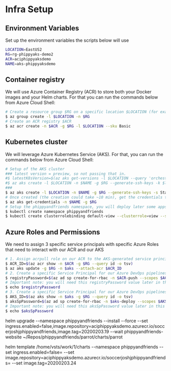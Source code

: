 # Infra Setup

## Environment Variables

Set up the environment variables the scripts below will use

```bash
LOCATION=EastUS2
RG=rg-phippyaks-demo2
ACR=aciphippyaksdemo
NAME=aks-phippyaksdemo
```

## Container registry

We will use Azure Container Registry (ACR) to store both your Docker images and your Helm charts. For that you can run the commands below from Azure Cloud Shell:

```bash
# Create a resource group $RG on a specific location $LOCATION (for example eastus) which will contain the Azure services we need 
$ az group create -l $LOCATION -n $RG
# Create an ACR registry $ACR
$ az acr create -n $ACR -g $RG -l $LOCATION --sku Basic
```

## Kubernetes cluster

We will leverage Azure Kubernetes Service (AKS). For that, you can run the commands below from Azure Cloud Shell:

```bash
# Setup of the AKS cluster
### latest version = preview, so not passing that in.
#$ latestK8sVersion=$(az aks get-versions -l $LOCATION --query 'orchestrators[-1].orchestratorVersion' -o tsv)
#$ az aks create -l $LOCATION -n $NAME -g $RG --generate-ssh-keys -k $latestK8sVersion -s Standard_B2s
###
$ az aks create -l $LOCATION -n $NAME -g $RG --generate-ssh-keys -s Standard_B2s
# Once created (the creation could take ~10 min), get the credentials to interact with your AKS cluster
$ az aks get-credentials -n $NAME -g $RG
# Setup the phippyandfriends namespace, you will deploy later some apps into it
$ kubectl create namespace phippyandfriends
$ kubectl create clusterrolebinding default-view --clusterrole=view --serviceaccount=phippyandfriends:default
```

## Azure Roles and Permissions

We need to assign 3 specific service principals with specific Azure Roles that need to interact with our ACR and our AKS

``` bash
# 1. Assign acrpull role on our ACR to the AKS-generated service principal, the AKS cluster will then be able to pull images from our ACR
$ ACR_ID=$(az acr show -n $ACR -g $RG --query id -o tsv)
$ az aks update -g $RG -n $aks --attach-acr $ACR_ID
# 2. Create a specific Service Principal for our Azure DevOps pipelines to be able to push and pull images and charts of our ACR
$ registryPassword=$(az ad sp create-for-rbac -n $ACR-push --scopes $ACR_ID --role acrpush --query password -o tsv)
# Important note: you will need this registryPassword value later in this blog article in the Create a Build pipeline and Create a Release pipeline sections
$ echo $registryPassword
# 3. Create a specific Service Principal for our Azure DevOps pipelines to be able to deploy our application in our AKS
$ AKS_ID=$(az aks show -n $aks -g $RG --query id -o tsv)
$ aksSpPassword=$(az ad sp create-for-rbac -n $aks-deploy --scopes $AKS_ID --role "Azure Kubernetes Service Cluster User Role" --query password -o tsv)
# Important note: you will need this aksSpPassword value later in this blog article in the Create a Release pipeline section
$ echo $aksSpPassword
```
helm upgrade --namespace phippyandfriends --install --force --set ingress.enabled=false,image.repository=aciphippyaksdemo.azurecr.io/soccerjoshjphippyandfriends,image.tag=20200203.19 --wait phippyandfriends-website ~/Repos/phippyandfriends/parrot/charts/parrot


helm template /home/vsts/work/1/charts --namespace phippyandfriends --set ingress.enabled=false= --set image.repository=aciphippyaksdemo.azurecr.io/soccerjoshjphippyandfriends= --set image.tag=20200203.24